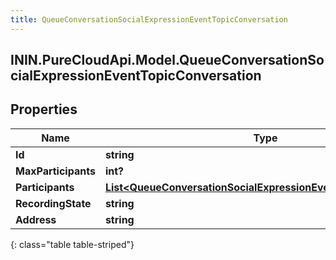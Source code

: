 ```yaml
---
title: QueueConversationSocialExpressionEventTopicConversation
---
```

## ININ.PureCloudApi.Model.QueueConversationSocialExpressionEventTopicConversation

## Properties

|Name | Type | Description | Notes|
|------------ | ------------- | ------------- | -------------|
| **Id** | **string** |  | [optional] |
| **MaxParticipants** | **int?** |  | [optional] |
| **Participants** | [**List&lt;QueueConversationSocialExpressionEventTopicParticipant&gt;**](QueueConversationSocialExpressionEventTopicParticipant.html) |  | [optional] |
| **RecordingState** | **string** |  | [optional] |
| **Address** | **string** |  | [optional] |
{: class="table table-striped"}


